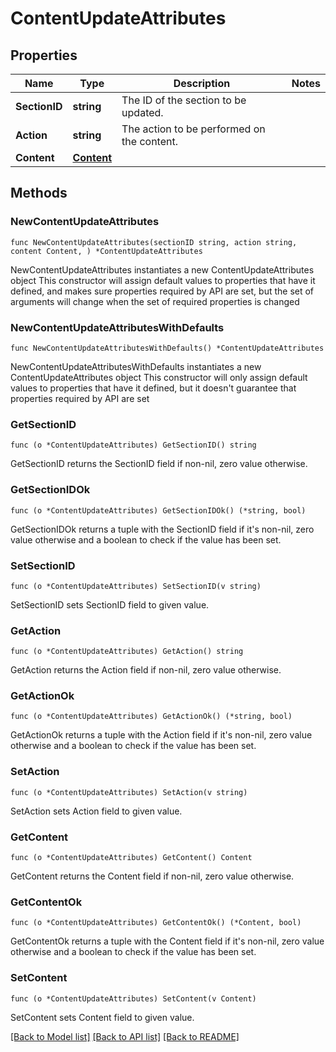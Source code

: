 # ContentUpdateAttributes

## Properties

Name | Type | Description | Notes
------------ | ------------- | ------------- | -------------
**SectionID** | **string** | The ID of the section to be updated. | 
**Action** | **string** | The action to be performed on the content. | 
**Content** | [**Content**](Content.md) |  | 

## Methods

### NewContentUpdateAttributes

`func NewContentUpdateAttributes(sectionID string, action string, content Content, ) *ContentUpdateAttributes`

NewContentUpdateAttributes instantiates a new ContentUpdateAttributes object
This constructor will assign default values to properties that have it defined,
and makes sure properties required by API are set, but the set of arguments
will change when the set of required properties is changed

### NewContentUpdateAttributesWithDefaults

`func NewContentUpdateAttributesWithDefaults() *ContentUpdateAttributes`

NewContentUpdateAttributesWithDefaults instantiates a new ContentUpdateAttributes object
This constructor will only assign default values to properties that have it defined,
but it doesn't guarantee that properties required by API are set

### GetSectionID

`func (o *ContentUpdateAttributes) GetSectionID() string`

GetSectionID returns the SectionID field if non-nil, zero value otherwise.

### GetSectionIDOk

`func (o *ContentUpdateAttributes) GetSectionIDOk() (*string, bool)`

GetSectionIDOk returns a tuple with the SectionID field if it's non-nil, zero value otherwise
and a boolean to check if the value has been set.

### SetSectionID

`func (o *ContentUpdateAttributes) SetSectionID(v string)`

SetSectionID sets SectionID field to given value.


### GetAction

`func (o *ContentUpdateAttributes) GetAction() string`

GetAction returns the Action field if non-nil, zero value otherwise.

### GetActionOk

`func (o *ContentUpdateAttributes) GetActionOk() (*string, bool)`

GetActionOk returns a tuple with the Action field if it's non-nil, zero value otherwise
and a boolean to check if the value has been set.

### SetAction

`func (o *ContentUpdateAttributes) SetAction(v string)`

SetAction sets Action field to given value.


### GetContent

`func (o *ContentUpdateAttributes) GetContent() Content`

GetContent returns the Content field if non-nil, zero value otherwise.

### GetContentOk

`func (o *ContentUpdateAttributes) GetContentOk() (*Content, bool)`

GetContentOk returns a tuple with the Content field if it's non-nil, zero value otherwise
and a boolean to check if the value has been set.

### SetContent

`func (o *ContentUpdateAttributes) SetContent(v Content)`

SetContent sets Content field to given value.



[[Back to Model list]](../README.md#documentation-for-models) [[Back to API list]](../README.md#documentation-for-api-endpoints) [[Back to README]](../README.md)


